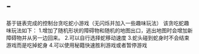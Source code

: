 # -
基于链表完成的控制台贪吃蛇小游戏（无闪烁并加入一些趣味玩法） 该贪吃蛇趣味玩法如下：  1.增加了随机形状的障碍物和随机的地图出口，逃出地图时会增加新障碍物并从另一边回来。  2.可以自行选择蛇移动速度  3.蛇头碰到蛇身时不会结束游戏而是吃掉蛇身  4.可以使用秘籍快速胜利游戏或者暂停游戏
